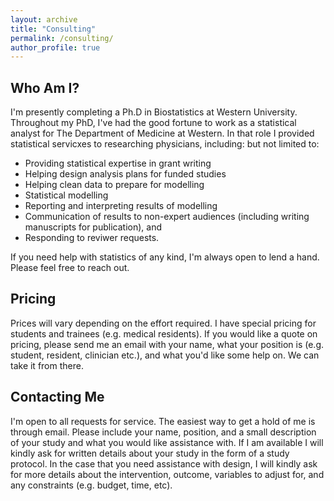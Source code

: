 ```yaml
---
layout: archive
title: "Consulting"
permalink: /consulting/
author_profile: true
---
```


## Who Am I?

I'm presently completing a Ph.D in Biostatistics at Western University.  Throughout my PhD, I've had the good fortune to work as a statistical analyst for The Department of Medicine at Western.  In that role I provided statistical servicxes to researching physicians, including: but not limited to:

* Providing statistical expertise in grant writing
* Helping design analysis plans for funded studies
* Helping clean data to prepare for modelling
* Statistical modelling
* Reporting and interpreting results of modelling
* Communication of results to non-expert audiences (including writing manuscripts for publication), and
* Responding to reviwer requests.

If you need help with statistics of any kind, I'm always open to lend a hand.  Please feel free to reach out.

## Pricing

Prices will vary depending on the effort required.  I have special pricing for students and trainees (e.g. medical residents).  If you would like a quote on pricing, please send me an email with your name, what your position is (e.g. student, resident, clinician etc.), and what you'd like some help on.  We can take it from there.

## Contacting Me

I'm open to all requests for service. The easiest way to get a hold of me is through email.  Please include your name, position, and a small description of your study and what you would like assistance with.  If I am available I will kindly ask for written details about your study in the form of a study protocol.  In the case that you need assistance with design, I will kindly ask for more details about the intervention, outcome, variables to adjust for, and any constraints (e.g. budget, time, etc).